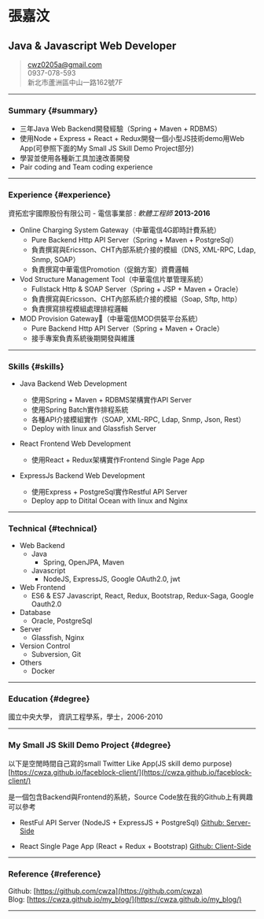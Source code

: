 # 張嘉汶
## Java & Javascript Web Developer
> [cwz0205a@gmail.com](mailto:cwz0205a@gmail.com)  
> 0937-078-593  
> 新北市蘆洲區中山一路162號7F  

------

### Summary {#summary}

* 三年Java Web Backend開發經驗（Spring + Maven + RDBMS）
* 使用Node + Express + React + Redux開發一個小型JS技術demo用Web App(可參照下面的My Small JS Skill Demo Project部分)
* 學習並使用各種新工具加速改善開發
* Pair coding and Team coding experience

------

### Experience {#experience}

資拓宏宇國際股份有限公司 - 電信事業部
: *軟體工程師*
  __2013-2016__  

* Online Charging System Gateway（中華電信4G即時計費系統）
    + Pure Backend Http API Server（Spring + Maven + PostgreSql）
    + 負責撰寫與Ericsson、CHT內部系統介接的模組（DNS, XML-RPC, Ldap, Snmp, SOAP）
    + 負責撰寫中華電信Promotion（促銷方案）資費邏輯
* Vod Structure Management Tool（中華電信片單管理系統）
    + Fullstack Http & SOAP Server（Spring + JSP + Maven + Oracle）
    + 負責撰寫與Ericsson、CHT內部系統介接的模組（Soap, Sftp, http）
    + 負責撰寫排程模組處理排程邏輯
* MOD Provision Gateway（中華電信MOD供裝平台系統）
    + Pure Backend Http API Server（Spring + Maven + Oracle）
    + 接手專案負責系統後期開發與維護

------

### Skills {#skills}

* Java Backend Web Development
    + 使用Spring + Maven + RDBMS架構實作API Server
    + 使用Spring Batch實作排程系統
    + 各種API介接模組實作（SOAP, XML-RPC, Ldap, Snmp, Json, Rest）
    + Deploy with linux and Glassfish Server

* React Frontend Web Development
    + 使用React + Redux架構實作Frontend Single Page App

* ExpressJs Backend Web Development
    + 使用Express + PostgreSql實作Restful API Server
    + Deploy app to Ditital Ocean with linux and Nginx

-------

### Technical {#technical}

* Web Backend
    + Java
        - Spring, OpenJPA, Maven
    + Javascript
        - NodeJS, ExpressJS, Google OAuth2.0, jwt
* Web Frontend
    + ES6 & ES7 Javascript, React, Redux, Bootstrap, Redux-Saga, Google Oauth2.0
* Database
    + Oracle, PostgreSql
* Server
    + Glassfish, Nginx
* Version Control
    + Subversion, Git
* Others
    + Docker

------

### Education {#degree}

國立中央大學， 資訊工程學系，學士，2006-2010

------

### My Small JS Skill Demo Project {#degree}

以下是空閒時間自己寫的small Twitter Like App(JS skill demo purpose)  
[https://cwza.github.io/faceblock-client/](https://cwza.github.io/faceblock-client/)

是一個包含Backend與Frontend的系統，Source Code放在我的Github上有興趣可以參考

* RestFul API Server (NodeJS + ExpressJS + PostgreSql)
  [Github: Server-Side](https://github.com/cwza/faceblock-server)

* React Single Page App (React + Redux + Bootstrap)
  [Github: Client-Side](https://github.com/cwza/faceblock-client)

------

### Reference {#reference}

Github: [https://github.com/cwza](https://github.com/cwza)  
Blog: [https://cwza.github.io/my_blog/](https://cwza.github.io/my_blog/)

------
